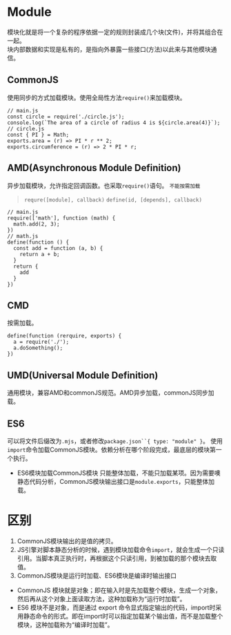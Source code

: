 # Module
模块化就是将一个复杂的程序依据一定的规则封装成几个块(文件)，并将其组合在一起。  
块内部数据和实现是私有的，是指向外暴露一些接口(方法)以此来与其他模块通信。
## CommonJS
使用同步的方式加载模块。使用全局性方法`require()`来加载模块。
```
// main.js
const circle = require('./circle.js');
console.log(`The area of a circle of radius 4 is ${circle.area(4)}`);
// circle.js
const { PI } = Math;
exports.area = (r) => PI * r ** 2;
exports.circumference = (r) => 2 * PI * r;
```
## AMD(Asynchronous Module Definition)
异步加载模块，允许指定回调函数。也采取`require()`语句。
`不能按需加载`
> `requre([module], callback)`
> `define(id, [depends], callback)`
```
// main.js
require(['math'], function (math) {
  math.add(2, 3);
})
// math.js
define(function () {
  const add = function (a, b) {
    return a + b;
  }
  return {
    add
  }
})
```
## CMD
按需加载。
```
define(function (rerquire, exports) {
  a = require('./');
  a.doSomething();
})
```
## UMD(Universal Module Definition)
通用模块，兼容AMD和commonJS规范。AMD异步加载，commonJS同步加载。
## ES6
可以将文件后缀改为`.mjs`，或者修改`package.json``{ type: "module" }`。
使用`import`命令加载CommonJS模块。依赖分析在哪个阶段完成，最底层的模块第一个执行。
- ES6模块加载CommonJS模块
只能整体加载，不能只加载某项。因为需要噢静态代码分析，CommonJS模块输出接口是`module.exports`，只能整体加载。
# 区别
1. CommonJS模块输出的是值的拷贝。
2. JS引擎对脚本静态分析的时候，遇到模块加载命令`import`，就会生成一个只读引用。当脚本真正执行时，再根据这个只读引用，到被加载的那个模块去取值。
3. CommonJS模块是运行时加载、ES6模块是编译时输出接口
  - CommonJS 模块就是对象；即在输入时是先加载整个模块，生成一个对象，然后再从这个对象上面读取方法，这种加载称为“运行时加载”。
  - ES6 模块不是对象，而是通过 export 命令显式指定输出的代码，import时采用静态命令的形式。即在import时可以指定加载某个输出值，而不是加载整个模块，这种加载称为“编译时加载”。